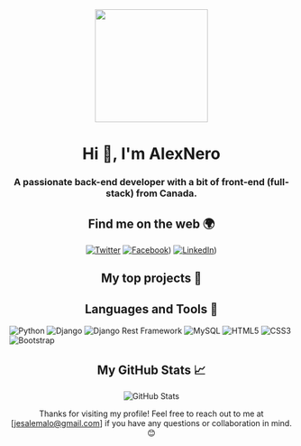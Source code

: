 <div id='header' align='center'>
  <img src="https://github.com/Alexnerotd/Alexnerotd/assets/90206029/e1e3fac5-415e-4867-b697-8210a39cce43)" width= "200"/>
  <h1 align="center">Hi 👋, I'm AlexNero</h1>
  <h3 align="center">A passionate back-end developer with a bit of front-end (full-stack) from Canada.</h3>


## Find me on the web 🌍

[![Twitter](https://img.shields.io/badge/Twitter-%23FF00FF?style=for-the-badge&logo=twitter&logoColor=white)](https://twitter.com/ale_x_nero)
[![Facebook](https://img.shields.io/badge/Facebook-%230069FF?style=for-the-badge&logo=facebook&logoColor=white)](https://www.facebook.com/profile.php?id=100081747791567))
[![LinkedIn](https://img.shields.io/badge/LinkedIn-%230069FF?style=for-the-badge&logo=linkedin&logoColor=white)](https://www.linkedin.com/in/jesus-alejandro-532aa126b/))

## My top projects 🚀

## Languages and Tools 🚀

<p align="left">
  <img src="https://img.shields.io/badge/Python-3776AB?style=for-the-badge&logo=python&logoColor=white" alt="Python">
  <img src="https://img.shields.io/badge/Django-092E20?style=for-the-badge&logo=django&logoColor=white" alt="Django">
  <img src="https://img.shields.io/badge/Django_Rest_Framework-009688?style=for-the-badge&logo=django&logoColor=white" alt="Django Rest Framework">
  <img src="https://img.shields.io/badge/MySQL-4479A1?style=for-the-badge&logo=mysql&logoColor=white" alt="MySQL">
  <img src="https://img.shields.io/badge/HTML5-E34F26?style=for-the-badge&logo=html5&logoColor=white" alt="HTML5">
  <img src="https://img.shields.io/badge/CSS3-1572B6?style=for-the-badge&logo=css3&logoColor=white" alt="CSS3">
  <img src="https://img.shields.io/badge/Bootstrap-563D7C?style=for-the-badge&logo=bootstrap&logoColor=white" alt="Bootstrap">
</p>



## My GitHub Stats 📈

![GitHub Stats](https://github-readme-stats.vercel.app/api?username=tuusuario&show_icons=true&theme=radical)

Thanks for visiting my profile! Feel free to reach out to me at [jesalemalo@gmail.com] if you have any questions or collaboration in mind. 😊


